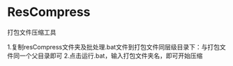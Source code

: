 # ResCompress
打包文件压缩工具

1.复制resCompress文件夹及批处理.bat文件到打包文件同层级目录下：与打包文件同一个父目录即可
2.点击运行.bat，输入打包文件夹名，即可开始压缩
